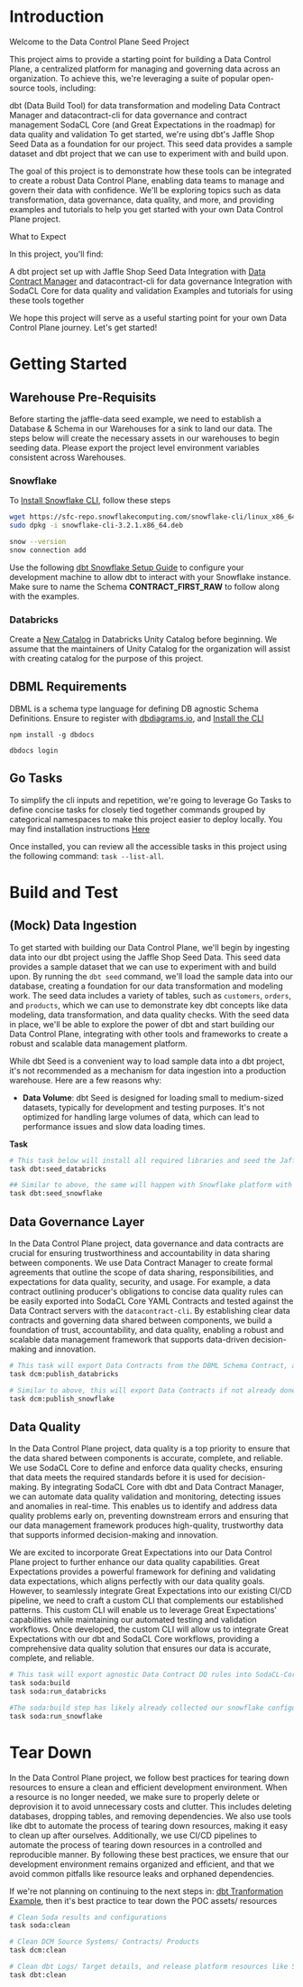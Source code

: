 # Introduction

Welcome to the Data Control Plane Seed Project

This project aims to provide a starting point for building a Data Control Plane, a centralized platform for managing and governing data across an organization. To achieve this, we're leveraging a suite of popular open-source tools, including:

dbt (Data Build Tool) for data transformation and modeling
Data Contract Manager and datacontract-cli for data governance and contract management
SodaCL Core (and Great Expectations in the roadmap) for data quality and validation
To get started, we're using dbt's Jaffle Shop Seed Data as a foundation for our project. This seed data provides a sample dataset and dbt project that we can use to experiment with and build upon.

The goal of this project is to demonstrate how these tools can be integrated to create a robust Data Control Plane, enabling data teams to manage and govern their data with confidence. We'll be exploring topics such as data transformation, data governance, data quality, and more, and providing examples and tutorials to help you get started with your own Data Control Plane project.

What to Expect

In this project, you'll find:

A dbt project set up with Jaffle Shop Seed Data
Integration with [Data Contract Manager](https://datacontractmanagerpoc.azurewebsites.net/mars) and datacontract-cli for data governance
Integration with SodaCL Core for data quality and validation
Examples and tutorials for using these tools together

We hope this project will serve as a useful starting point for your own Data Control Plane journey. Let's get started!

# Getting Started
## Warehouse Pre-Requisits
Before starting the jaffle-data seed example, we need to establish a Database & Schema in our Warehouses for a sink to land our data. The steps below will create the necessary assets in our warehouses to begin seeding data. Please export the project level environment variables consistent across Warehouses.

### Snowflake
To [Install Snowflake CLI](https://docs.snowflake.com/en/developer-guide/snowflake-cli/installation/installation#install-with-linux-package-managers), follow these steps
```bash
wget https://sfc-repo.snowflakecomputing.com/snowflake-cli/linux_x86_64/3.2.1/snowflake-cli-3.2.1.x86_64.deb
sudo dpkg -i snowflake-cli-3.2.1.x86_64.deb

snow --version
snow connection add
```

Use the following [dbt Snowflake Setup Guide](https://docs.getdbt.com/docs/core/connect-data-platform/snowflake-setup) to configure your development machine to allow dbt to interact with your Snowflake instance. Make sure to name the Schema **CONTRACT_FIRST_RAW** to follow along with the examples.

### Databricks

Create a [New Catalog](https://docs.databricks.com/aws/en/data-governance/unity-catalog/get-started#step-5-create-new-catalogs-and-schemas) in Databricks Unity Catalog before beginning. We assume that the maintainers of Unity Catalog for the organization will assist with creating catalog for the purpose of this project.


## DBML Requirements
DBML is a schema type language for defining DB agnostic Schema Definitions. Ensure to register with [dbdiagrams.io](https://dbdiagram.io/), 
and [Install the CLI](https://docs.dbdocs.io/#installation)

```shell
npm install -g dbdocs

dbdocs login
```

## Go Tasks
To simplify the cli inputs and repetition, we're going to leverage Go Tasks to define concise tasks for closely tied together commands grouped by categorical namespaces to make this project easier to deploy locally. You may find installation instructions [Here](https://taskfile.dev/installation/)

Once installed, you can review all the accessible tasks in this project using the following command: `task --list-all`.

# Build and Test

## (Mock) Data Ingestion

To get started with building our Data Control Plane, we'll begin by ingesting data into our dbt project using the Jaffle Shop Seed Data. This seed data provides a sample dataset that we can use to experiment with and build upon. By running the `dbt seed` command, we'll load the sample data into our database, creating a foundation for our data transformation and modeling work. The seed data includes a variety of tables, such as `customers`, `orders`, and `products`, which we can use to demonstrate key dbt concepts like data modeling, data transformation, and data quality checks. With the seed data in place, we'll be able to explore the power of dbt and start building our Data Control Plane, integrating with other tools and frameworks to create a robust and scalable data management platform.

While dbt Seed is a convenient way to load sample data into a dbt project, it's not recommended as a mechanism for data ingestion into a production warehouse. Here are a few reasons why:

* **Data Volume**: dbt Seed is designed for loading small to medium-sized datasets, typically for development and testing purposes. It's not optimized for handling large volumes of data, which can lead to performance issues and slow data loading times.

**Task**
```bash
# This task below will install all required libraries and seed the Jaffle Shop data into Databricks
task dbt:seed_databricks

## Similar to above, the same will happen with Snowflake platform with an additional step to create a Snowflake Database automatically.
task dbt:seed_snowflake
```
## Data Governance Layer
In the Data Control Plane project, data governance and data contracts are crucial for ensuring trustworthiness and accountability in data sharing between components. We use Data Contract Manager to create formal agreements that outline the scope of data sharing, responsibilities, and expectations for data quality, security, and usage. For example, a data contract outlining producer's obligations to concise data quality rules can be easily exported into SodaCL Core YAML Contracts and tested against the Data Contract servers with the `datacontract-cli`. By establishing clear data contracts and governing data shared between components, we build a foundation of trust, accountability, and data quality, enabling a robust and scalable data management framework that supports data-driven decision-making and innovation.

```bash
# This task will export Data Contracts from the DBML Schema Contract, and publish into the Data Contract Manager for the Jaffle Shop data which has been ingested into Databricks server.
task dcm:publish_databricks

# Similar to above, this will export Data Contracts if not already done so, and consolidate Snowflake server details with Databricks in the Data Contracts before finally publishing into Data Contract Manager.
task dcm:publish_snowflake
```

## Data Quality

In the Data Control Plane project, data quality is a top priority to ensure that the data shared between components is accurate, complete, and reliable. We use SodaCL Core to define and enforce data quality checks, ensuring that data meets the required standards before it is used for decision-making. By integrating SodaCL Core with dbt and Data Contract Manager, we can automate data quality validation and monitoring, detecting issues and anomalies in real-time. This enables us to identify and address data quality problems early on, preventing downstream errors and ensuring that our data management framework produces high-quality, trustworthy data that supports informed decision-making and innovation.

We are excited to incorporate Great Expectations into our Data Control Plane project to further enhance our data quality capabilities. Great Expectations provides a powerful framework for defining and validating data expectations, which aligns perfectly with our data quality goals. However, to seamlessly integrate Great Expectations into our existing CI/CD pipeline, we need to craft a custom CLI that complements our established patterns. This custom CLI will enable us to leverage Great Expectations' capabilities while maintaining our automated testing and validation workflows. Once developed, the custom CLI will allow us to integrate Great Expectations with our dbt and SodaCL Core workflows, providing a comprehensive data quality solution that ensures our data is accurate, complete, and reliable.

```bash
# This task will export agnostic Data Contract DQ rules into SodaCL-Core syntactical Contracts, and build the configuration to allow us to connect to the Jaffle-Shop data sources created with dbt inside our Databricks Warehouse
task soda:build
task soda:run_databricks

#The soda:build step has likely already collected our snowflake configurations already, so we only need to run the following task to run our SodaCL-Core validators against the data sources in Snowflake
task soda:run_snowflake
```

# Tear Down

In the Data Control Plane project, we follow best practices for tearing down resources to ensure a clean and efficient development environment. When a resource is no longer needed, we make sure to properly delete or deprovision it to avoid unnecessary costs and clutter. This includes deleting databases, dropping tables, and removing dependencies. We also use tools like dbt to automate the process of tearing down resources, making it easy to clean up after ourselves. Additionally, we use CI/CD pipelines to automate the process of tearing down resources in a controlled and reproducible manner. By following these best practices, we ensure that our development environment remains organized and efficient, and that we avoid common pitfalls like resource leaks and orphaned dependencies.

If we're not planning on continuing to the next steps in: [dbt Tranformation Example](https://github.com/effem-jg-org/dbt-transform-example), then it's best practice to tear down the POC assets/ resources

```bash
# Clean Soda results and configurations
task soda:clean

# Clean DCM Source Systems/ Contracts/ Products
task dcm:clean

# Clean dbt Logs/ Target details, and release platform resources like Snowflake Schema/Database and Databricks Schema
task dbt:clean
```